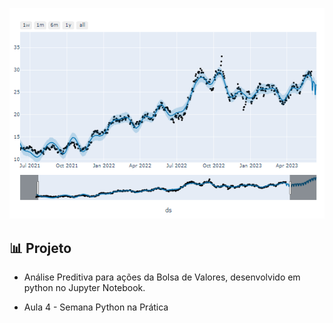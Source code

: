 <p align="center">
 <img src=".github/preview.png" alt="Demonstração do Gráfico Interativo" widht="100%" />
</p>

## 📊 Projeto
- Análise Preditiva para ações da Bolsa de Valores, desenvolvido em python no Jupyter Notebook.

- Aula 4 - Semana Python na Prática



